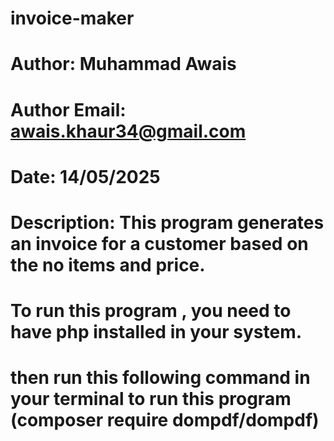 # invoice-maker
# Author: Muhammad Awais
# Author Email: awais.khaur34@gmail.com
# Date: 14/05/2025
# Description: This program generates an invoice for a customer based on the no items and price.
# To run this program , you need to have php installed in your system.
# then run this following command in your terminal to run this program (composer require dompdf/dompdf)